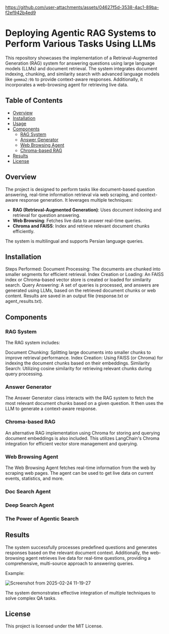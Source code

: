 https://github.com/user-attachments/assets/04627f5d-3538-4ac1-89ba-f2ef942b4ed9

# Deploying Agentic RAG Systems to Perform Various Tasks Using LLMs

This repository showcases the implementation of a Retrieval-Augmented Generation (RAG) system for answering questions using large language models (LLMs) and document retrieval. The system integrates document indexing, chunking, and similarity search with advanced language models like `gemma2:9b` to provide context-aware responses. Additionally, it incorporates a web-browsing agent for retrieving live data.

## Table of Contents
- [Overview](#overview)
- [Installation](#installation)
- [Usage](#usage)
- [Components](#components)
  - [RAG System](#rag-system)
  - [Answer Generator](#answer-generator)
  - [Web Browsing Agent](#web-browsing-agent)
  - [Chroma-based RAG](#chroma-based-rag)
- [Results](#results)
- [License](#license)

## Overview
The project is designed to perform tasks like document-based question answering, real-time information retrieval via web scraping, and context-aware response generation. It leverages multiple techniques:
- **RAG (Retrieval-Augmented Generation)**: Uses document indexing and retrieval for question answering.
- **Web Browsing**: Fetches live data to answer real-time queries.
- **Chroma and FAISS**: Index and retrieve relevant document chunks efficiently.

The system is multilingual and supports Persian language queries.

## Installation

Steps Performed:
Document Processing: The documents are chunked into smaller segments for efficient retrieval.
Index Creation or Loading: An FAISS index or Chroma-based vector store is created or loaded for similarity search.
Query Answering: A set of queries is processed, and answers are generated using LLMs, based on the retrieved document chunks or web content.
Results are saved in an output file (response.txt or agent_results.txt).

## Components
### RAG System
The RAG system includes:

Document Chunking: Splitting large documents into smaller chunks to improve retrieval performance.
Index Creation: Using FAISS (or Chroma) for indexing the document chunks based on their embeddings.
Similarity Search: Utilizing cosine similarity for retrieving relevant chunks during query processing.
### Answer Generator
The Answer Generator class interacts with the RAG system to fetch the most relevant document chunks based on a given question. It then uses the LLM to generate a context-aware response.

### Chroma-based RAG

An alternative RAG implementation using Chroma for storing and querying document embeddings is also included. This utilizes LangChain's Chroma integration for efficient vector store management and querying.

### Web Browsing Agent
The Web Browsing Agent fetches real-time information from the web by scraping web pages. The agent can be used to get live data on current events, statistics, and more.

### Doc Search Agent

### Deep Search Agent

### The Power of Agentic Search


## Results
The system successfully processes predefined questions and generates responses based on the relevant document context. Additionally, the web-browsing agent retrieves live data for real-time questions, providing a comprehensive, multi-source approach to answering queries.

Example:

![Screenshot from 2025-02-24 11-19-27](https://github.com/user-attachments/assets/a44540d0-2f62-40ae-83fb-8b07ee8186b9)

The system demonstrates effective integration of multiple techniques to solve complex QA tasks.

## License
This project is licensed under the MIT License.
